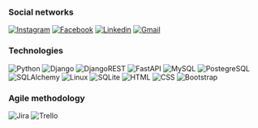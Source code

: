 ### Social networks

[![Instagram](https://img.shields.io/badge/Instagram-E4405F?style=for-the-badge&logo=instagram&logoColor=white)](https://www.instagram.com/gusfelip_/)
[![Facebook](https://img.shields.io/badge/Facebook-1877F2?style=for-the-badge&logo=facebook&logoColor=white)](https://www.facebook.com/profile.php?id=100053648104645)
[![Linkedin](https://img.shields.io/badge/LinkedIn-0A66C2.svg?style=for-the-badge&logo=LinkedIn&logoColor=white)](https://www.linkedin.com/in/gustavo-felipe-527306190)
[![Gmail](https://img.shields.io/badge/Gmail-EA4335.svg?style=for-the-badge&logo=Gmail&logoColor=white)](gustavofelipe2730@gmail.com)


### Technologies
![Python](https://icongr.am/devicon/python-original.svg?size=30&color=currentColor) 
![Django](https://icongr.am/devicon/django-original.svg?size=50&color=currentColor) 
![DjangoREST](https://img.shields.io/badge/DJANGO-REST-ff1709?style=for-the-badge&logo=django&logoColor=white&color=ff1709&labelColor=gray) 
![FastAPI](https://icongr.am/devicon/git-original.svg?size=30&color=currentColor) 
![MySQL](https://icongr.am/devicon/mysql-original-wordmark.svg?size=50&color=currentColor)
![PostegreSQL](https://icongr.am/devicon/postgresql-original.svg?size=30&color=currentColor)
![SQLAlchemy]()
![Linux](https://icongr.am/devicon/linux-original.svg?size=30&color=currentColor)
![SQLite](https://img.shields.io/badge/SQLite-003B57.svg?style=for-the-badge&logo=SQLite&logoColor=white)
![HTML](https://icongr.am/devicon/html5-original.svg?size=30&color=currentColor)
![CSS](https://icongr.am/devicon/css3-original.svg?size=30&color=currentColor)
![Bootstrap](https://icongr.am/devicon/bootstrap-plain.svg?size=30&color=#FFFFFF)

### Agile methodology
![Jira](https://img.shields.io/badge/Jira-0052CC.svg?style=for-the-badge&logo=Jira&logoColor=white)
![Trello](https://img.shields.io/badge/Trello-0052CC.svg?style=for-the-badge&logo=Trello&logoColor=white)






